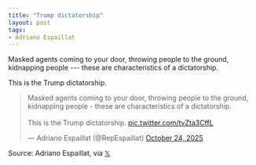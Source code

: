 ```yaml
---
title: "Trump dictatorship"
layout: post
tags:
- Adriano Espaillat
---
```


Masked agents coming to your door, throwing people to the ground, kidnapping people --- these are characteristics of a dictatorship.

This is the Trump dictatorship.

<blockquote class="twitter-tweet"><p lang="en" dir="ltr">Masked agents coming to your door, throwing people to the ground, kidnapping people - these are characteristics of a dictatorship.<br><br>This is the Trump dictatorship. <a href="https://t.co/tvZta3CffL">pic.twitter.com/tvZta3CffL</a></p>&mdash; Adriano Espaillat (@RepEspaillat) <a href="https://twitter.com/RepEspaillat/status/1981834613019615500?ref_src=twsrc%5Etfw">October 24, 2025</a></blockquote> <script async src="https://platform.twitter.com/widgets.js" charset="utf-8"></script>

Source: Adriano Espaillat, via [𝕏](https://x.com)

